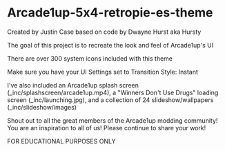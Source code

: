 # Arcade1up-5x4-retropie-es-theme
Created by Justin Case based on code by Dwayne Hurst aka Hursty

The goal of this project is to recreate the look and feel of Arcade1up's UI

There are over 300 system icons included with this theme

Make sure you have your UI Settings set to Transition Style: Instant

I've also included an Arcade1up splash screen (_inc/splashscreen/arcade1up.mp4),
a "Winners Don't Use Drugs" loading screen (_inc/launching.jpg),
and a collection of 24 slideshow/wallpapers (_inc/slideshow/images)

Shout out to all the great members of the Arcade1up modding community!
You are an inspiration to all of us!  Please continue to share your work!

FOR EDUCATIONAL PURPOSES ONLY
